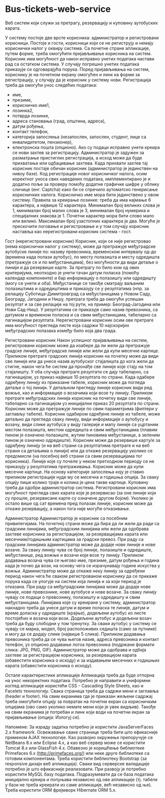 # Bus-tickets-web-service

Веб систем који служи за претрагу, резервацију и куповину аутобуских карата. 

У систему постоје две врсте корисника: администратор и регистровани
корисници. Постоје и гости, корисници који се не региструју и немају кориснички
налог у оквиру система.
Са почетне стране апликације, путем форме, треба омогућити пријављивање
корисника на систем. Корисник има могућност да након исправно унетих података
настави рад са остатком система. У случају погрешно унетих података приказује се
одговарајућа порука. Поред пријављивања на систем, кориснику је на почетном
екрану омогућен и линк ка форми за регистрацију, у случају да је корисник
у систему нови.
Регистрација треба да омогући унос следећих података:
- име,
- презиме,
- корисничко име1,
- лозинка2,
- потврда лозинке,
- адреса становања (град, општина, адреса),
- датум рођења,
- контакт телефон,
- категорија запослења (незапослен, запослен, студент, лице са инвалидитетом,
пензионер),
- електронска пошта (опционо).
Ако су подаци исправно унети креира се нови захтев за регистрацију.
Администратор је задужен за разматрање пристиглих регистрација, а исход може
да буде прихватање или одбацивање захтева. Када прихвати захтев тај корисник
постаје обичан корисник (администратор је јединствен на нивоу базе).
Код регистрације новог корисничког налога, осим коректног уноса свих наведених
података, имплементирано је и додатно поље за проверу помоћу додатне
графичке шифре у облику сличице (енг. Captcha) како би се спречило аутоматско
генерисање корисничких налога.
Корисничко име мора бити јединствено у овом систему.
Правила за креирање лозинке: треба да има најмање 6 карактера, а највише 12 карактера.
Минималан број великих слова је 1, минималан број малих слова је 3, минималан број нумерика и
специјалних знакова је 1. Почетни карактер мора бити слово мало или велико. Максималан број
узастопних карактера је два.
Могуће је прескочити логовање и регистровање и у том случају корисник наставља
као нерегистровани корисник система - гост.

Гост (нерегистровани корисник)
Корисник, који се није регистровао (нема кориснички налог у систему), може да
претражује међуградске аутобуске линије по: називу превозника, временском
интервалу од-до (времена када полази аутобус), по месту полазишта и месту
одредишта (претражује се и по међустаницама), без могућности да види
детаље о линији и да резервише карте. За претрагу по било ком од ових
критеријума, неопходно је унети тачан датум поласка (помоћу календар
компоненте) и бар информацију о полазишту или одредишту (могу се унети и оба).
Међустанице се такође сматрају ваљаним полазиштима и одредиштима и приказују се
у резултатима (нпр. за релацију Суботица-Димитровград са међустаницама у Новом Саду, 
Београду, Јагодини и Нишу, претрага треба да омогући успешан резултат и за све 
релације на тој рути, на пример: Београд-Јагодина или Нови Сад-Ниш). 
У резултатима се приказује само назив превозника, са датумом и временом поласка
и са свим међустаницама, табеларно са пагинацијом резултата.
Нерегистровани корисник осим ове претраге има могућност прегледа листе која
садржи 10 најскоријих међуградских полазака између било која два града.

Регистровани корисник
Након успешног пријављивања на систем, регистровани корисник може да изабере
да ли жели да претражује градске линије, међуградске линије или жели да купи
месечне картице.
Приликом претраге градских линија корисник на почетку може да види све линије
или да унесе назив аутобуског стајалишта до кога жели да стигне, након чега ће 
систем да пронађе све линије које стају на том стајалишту. У оба случаја претраге 
резултати се дају табеларно, са пагинацијом, уз приказ највише 10 резултата по страни. 
Када одабере одређену линију из приказане табеле, корисник може да погледа детаље о тој линији. 
У детаљном прегледу линије корисник види ред вожње, као и информације о
возачима који возе ту линију.
Приликом претраге међуградских линија корисник на почетку види све линије,
табеларно са пагинацијом уз иницијални приказ 20 резултата по страни. 
Корисник може да претражује линије по свим параметрима (филтери у заглављу табеле). 
Корисник одабиром одређене линије из табеле, може детаљно да прегледа сваку линију, 
види информације о аутобусу и возачу, види слике аутобуса у виду галерије и мапу 
линије са уцртаним местом полазишта, местом одредишта и свим међустаницама (плавим пином
је означено полазиште, жутим пиновима међустанице, а зеленим пином је означено
одредиште). Корисник може да резервише карту/е за одређену линију (и на веб
страни са резултатима претраге и на веб страни са детаљима о линији) или да
откаже резервацију уколико се предомисли (на посебној веб страни са свим
резервацијама тог корисника). Линије које су почеле у неком претходном периоду
се не приказују у резултатима претраживања.
Корисник може да купи месечне картице. На основу категорије запослења коју је
ставио приликом регистрације нуде му се месечна и годишња опција. За сваку
опцију пише колико траје и колика је цена такве картице. Куповину треба
да одобри администратор система.
Регистровани корисник има могућност прегледа свих карата које је резервисао (за
оне линије који су прошле, резервисане карте су означене другом
бојом). Уколико је остало више од сат времена пред полазак линије, корисник може
да откаже резервацију, а након тога није могуће отказивање.

Администратор
Администратор је корисник са посебним привилегијама. На почетној страни може
да бира да ли жели да ради са градским линијама, међуградским линијама или жели
да одобрава захтеве корисника за регистрацијом, за резервацијама карата или
месечним/годишњим картицама за градски превоз.
При раду са градским линијама администратор може да додаје нове линије и нове
возаче. За сваку линију чува се број линије, полазиште и одредиште, међустанице,
ред вожње и возачи који возе ту линију. Приликом додавања возача чува се његово
име, презиме, датум рођења и година када је почео да вози, на основу чега се
израчунавају године искуства у вожњи. Администратор може да откаже неку
линију за одређени период након чега ће сваком регистрованом кориснику да се
прикаже порука када се улогује на систем која линија и за који период је отказана.
При раду са међуградским линијама може да додаје нове линије, нове превознике,
нове аутобусе и нове возаче. За сваку линију чувају се подаци о превознику,
полазишту и одредишту и свим међустаницама. Линијама које су креиране у
систему, администратор накнадно треба да унесе датум и време поласка те линије,
датум и време доласка у одредиште (крајње), додељени аутобус из листе
постојећих и возача који вози. Додељени аутобус и додељени возач треба да буду
слободни у том тренутку. За сваки аутобус у систему се чувају се марка, модел,
број расположивих седишта (само за путнике) и могу да се додају слике (највише 5
слика). Приликом додавања превозника треба да се чува његов назив, адреса
превозника и контакт телефон, уз опционо додавање логоа превозника (подржани
формати слика: JPG, PNG, GIF).
Администратор може да одобрава и одбија захтеве за регистрацијом корисника, за
резервацијом карата (обавестити корисника о исходу) и за издавањем месечних и
годишњих карата (обавестити корисника о исходу).

Остале карактеристике апликације
Апликација треба да буде отпорна на унос некоректних података. Потребно је
направити и униформни изглед апликације користећи CSS - Cascading Style Sheets,
као и Facelets технологију. Свака страница треба да садржи мени и заглавља
(header и footer). На свим екранима где је приказан жељени садржај треба
омогућити опцију за повратак на почетни екран са корисничким опцијама (ово
само уколико немате мени који је увек видљив). Такође на свим екранима је
потребан и линк који води на почетни екран за пријављивање (опција: Излогуј се).

Напомене:
За израду задатка потребно је користити JavaServerFaces 2.x framework.
Освежавање сваке странице треба бити што ефикасније применом AJAX
технологије. Као развојно окружење препоручује се NetBeans 8.x или Eclipse 4.x, а
као веб сервер може се користити Tomcat 8.x или GlassFish 4.x. Обавезно је
коришћење библиотеке Primefaces 6.x (http://primefaces.org/) или неке друге
библиотеке са готовим компонентама. Треба користити библиотеку Bootstrap (за
responsive дизајн веб апликација).
Сваки вид серверске валидације потребно је што ефикасније реализовати. При
развоју је потребно користити MySQL базу података. Подразумевати да се база
података иницијално креира и попуњава независно од ове апликације (тј. табеле у
бази не треба креирати из саме апликације, већ независно од ње). Треба користити
ORM фрејмворк Hibernate ORM 5.x.

